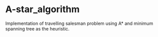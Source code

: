 # A-star_algorithm
Implementation of travelling salesman problem using A* and minimum spanning tree as the heuristic.
